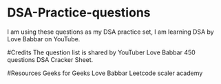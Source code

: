 # DSA-Practice-questions
I am using these questions as my DSA practice set, I am learning DSA by Love Babbar on YouTube.


#Credits
The question list is shared by YouTuber Love Babbar 450 questions DSA Cracker Sheet.

#Resources
Geeks for Geeks
Love Babbar
Leetcode
scaler academy




